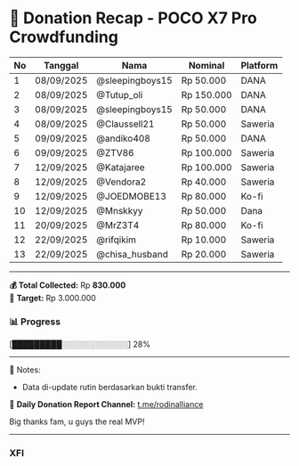# 📝 Donation Recap - POCO X7 Pro Crowdfunding

| No | Tanggal     | Nama            | Nominal    | Platform |
|----|-------------|-----------------|------------|----------|
| 1  | 08/09/2025  | @sleepingboys15 | Rp 50.000  | DANA     |
| 2  | 08/09/2025  | @Tutup_oli      | Rp 150.000 | DANA     |
| 3  | 08/09/2025  | @sleepingboys15 | Rp 50.000  | DANA     |
| 4  | 08/09/2025  | @Claussell21    | Rp 50.000  | Saweria  |
| 5  | 09/09/2025  | @andiko408      | Rp 50.000  | DANA     |
| 6  | 09/09/2025  | @ZTV86          | Rp 100.000 | Saweria  |
| 7  | 12/09/2025  | @Katajaree      | Rp 100.000 | Saweria  |
| 8  | 12/09/2025  | @Vendora2       | Rp 40.000  | Saweria  |
| 9	 | 12/09/2025  | @JOEDMOBE13	   | Rp 80.000	| Ko-fi    |
| 10 | 12/09/2025	 | @Mnskkyy	       | Rp 50.000	| Dana     |
| 11 | 20/09/2025	 | @MrZ3T4	       | Rp 80.000	| Ko-fi    |
| 12 | 22/09/2025	 | @rifqikim       | Rp 10.000	| Saweria  |
| 13 | 22/09/2025  | @chisa_husband  | Rp	20.000  |	Saweria  |
---

**💰 Total Collected:** Rp **830.000**  
🎯 **Target:** Rp 3.000.000  

### 📊 Progress
[█████████░░░░░░░░░░░░] 28%

---

📌 Notes:  
- Data di-update rutin berdasarkan bukti transfer.  

📢 **Daily Donation Report Channel:** [t.me/rodinalliance](https://t.me/rodinalliance)

Big thanks fam, u guys the real MVP!

---
### XFI
